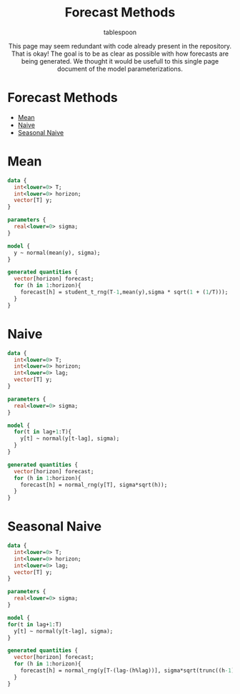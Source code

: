 <h1 align="center">Forecast Methods</h1>

<p align="center"> tablespoon </p>

<p align="center">This page may seem redundant with code already present in the repository. That is okay! The goal is to be as clear as possible with how forecasts are being generated. We thought it would be usefull to this single page document of the model parameterizations.</p>

# Forecast Methods

* [Mean](#mean)
* [Naive](#naive)
* [Seasonal Naive](#seasonal-naive)

# Mean

```stan
data {
  int<lower=0> T;
  int<lower=0> horizon;
  vector[T] y;
}

parameters {
  real<lower=0> sigma;
}

model {
  y ~ normal(mean(y), sigma);
}

generated quantities {
  vector[horizon] forecast;
  for (h in 1:horizon){
    forecast[h] = student_t_rng(T-1,mean(y),sigma * sqrt(1 + (1/T)));
  }
}
```

# Naive 

```stan
data {
  int<lower=0> T;
  int<lower=0> horizon;
  int<lower=0> lag;
  vector[T] y;
}

parameters {
  real<lower=0> sigma;
}

model {
  for(t in lag+1:T){
    y[t] ~ normal(y[t-lag], sigma);
  }
}

generated quantities {
  vector[horizon] forecast;
  for (h in 1:horizon){
    forecast[h] = normal_rng(y[T], sigma*sqrt(h));
  }
}
```


# Seasonal Naive

```stan
data {
  int<lower=0> T;
  int<lower=0> horizon;
  int<lower=0> lag;
  vector[T] y;
}

parameters {
  real<lower=0> sigma;
}

model {
for(t in lag+1:T)
  y[t] ~ normal(y[t-lag], sigma);
}

generated quantities {
  vector[horizon] forecast;
  for (h in 1:horizon){
    forecast[h] = normal_rng(y[T-(lag-(h%lag))], sigma*sqrt(trunc((h-1)/(lag)) + 1));
  }
}
```

